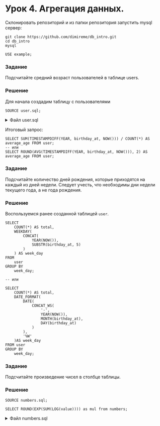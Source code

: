 # Урок 4. Агрегация данных.

Склонировать репозиторий и из папки репозитория запустить mysql сервер:

```text
git clone https://github.com/dimireme/db_intro.git
cd db_intro
mysql
```

```mysql
USE example;
```

### Задание

Подсчитайте средний возраст пользователей в таблице users.

### Решение

Для начала создадим таблицу с пользователями

```mysql
SOURCE user.sql;
```

<details><summary>Файл user.sql</summary>
<p>

```mysql
 DROP TABLE IF EXISTS user;
 CREATE TABLE user (
    id SERIAL PRIMARY KEY,
    name VARCHAR(255) COMMENT 'Имя пользователя',
    birthday_at DATE
 ) COMMENT = 'Пользователи';

 INSERT INTO user (name, birthday_at) VALUES
    ('oletta', '1990-10-05'),
    ('jasmine', '1984-11-12'),
    ('joni', '1985-05-20'),
    ('jesse', '1988-02-14'),
    ('madison', '1998-01-12'),
    ('audrey', '2006-08-29');
```

</p>
</details>

Итоговый запрос:

```mysql
SELECT SUM(TIMESTAMPDIFF(YEAR, birthday_at, NOW())) / COUNT(*) AS average_age FROM user;
-- или
SELECT ROUND(AVG(TIMESTAMPDIFF(YEAR, birthday_at, NOW())), 2) AS average_age FROM user;
```

### Задание

Подсчитайте количество дней рождения, которые приходятся на каждый из дней недели. Следует учесть, что необходимы дни недели текущего года, а не года рождения.

### Решение

Воспользуемся ранее созданной таблицей `user`.

```mysql
SELECT
	COUNT(*) AS total,
	WEEKDAY(
		CONCAT(
			YEAR(NOW()),
			SUBSTR(birthday_at, 5)
		)
	) AS week_day
FROM
	user
GROUP BY
	week_day;

-- или

SELECT
	COUNT(*) AS total,
	DATE_FORMAT(
		DATE(
		    CONCAT_WS(
		        '-',
		        YEAR(NOW()),
		        MONTH(birthday_at),
		        DAY(birthday_at)
			)
		),
	    '%W'
	)AS week_day
FROM user
GROUP BY
	week_day;
```

### Задание

Подсчитайте произведение чисел в столбце таблицы.

### Решение

```mysql
SOURCE numbers.sql;

SELECT ROUND(EXP(SUM(LOG(value)))) as mul from numbers;
```

<details><summary>Файл numbers.sql</summary>
<p>

```mysql
DROP TABLE IF EXISTS numbers;
CREATE TABLE numbers (
	value INT COMMENT 'Значение'
) COMMENT = 'Числа для перемножения';

INSERT INTO numbers (value) VALUES (1), (2), (3), (4), (5);
```

</p>
</details>
